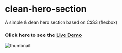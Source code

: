 # clean-hero-section
A simple &amp; clean hero section based on CSS3 (flexbox)

### Click here to see the [Live Demo](https://templatebazar.github.io/clean-hero-section/)

![thumbnail](https://i.ibb.co/hMGJkqh/hero.png)
